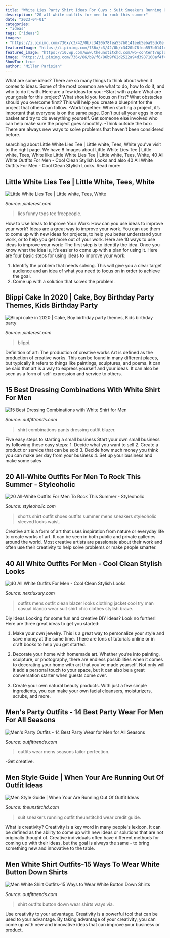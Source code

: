 ```yaml
---
title: "White Lies Party Shirt Ideas For Guys : Suit Sneakers Running Outfit Theunstitchd Wear Credit Guide"
description: "20 all-white outfits for men to rock this summer"
date: "2023-04-01"
categories:
- "ideas"
tags: ["ideas"]
images:
- "https://i.pinimg.com/736x/c3/42/0b/c3420b78fea557b0141eeb5eba95dc0e.jpg"
featuredImage: "https://i.pinimg.com/736x/c3/42/0b/c3420b78fea557b0141eeb5eba95dc0e.jpg"
featured_image: "https://i0.wp.com/www.theunstitchd.com/wp-content/uploads/2017/07/3.-Blue-Suit-with-White-sneakers-For-MEn.jpg?w=662"
image: "https://i.pinimg.com/736x/86/b9/f6/86b9f62d2522a94d3987100af4f42f84.jpg"
ShowToc: true
author: "Miller Parisian"
---
```



What are some ideas?
There are so many things to think about when it comes to ideas. Some of the most common are what to do, how to do it, and who to do it with. Here are a few ideas for you: 
-Start with a plan: What are your goals for this project? What should you focus on first? What obstacles should you overcome first? This will help you create a blueprint for the project that others can follow. 
-Work together: When starting a project, it’s important that everyone is on the same page. Don’t put all your eggs in one basket and try to do everything yourself. Get someone else involved who can help make sure the project goes smoothly. 
-Think outside the box: There are always new ways to solve problems that haven’t been considered before.

	

		
searching about Little White Lies Tee | Little white, Tees, White you've visit to the right page. We have 8 Images about Little White Lies Tee | Little white, Tees, White like Little White Lies Tee | Little white, Tees, White, 40 All White Outfits For Men - Cool Clean Stylish Looks and also 40 All White Outfits For Men - Cool Clean Stylish Looks. Read more:
		
    
## Little White Lies Tee | Little White, Tees, White

<img loading=lazy src="https://i.pinimg.com/736x/c3/42/0b/c3420b78fea557b0141eeb5eba95dc0e.jpg" onerror="this.onerror=null;this.src='https://tse1.mm.bing.net/th?id=OIP.V2aiQh09_Ja0jb9meLAysAHaLH&amp;pid=15.1';" alt="Little White Lies Tee | Little white, Tees, White">

_Source: pinterest.com_

>lies funny tops tee freepeople. 

	

How to Use Ideas to Improve Your Work: How can you use ideas to improve your work?
Ideas are a great way to improve your work. You can use them to come up with new ideas for projects, to help you better understand your work, or to help you get more out of your work. Here are 10 ways to use ideas to improve your work: 
The first step is to identify the idea. Once you know what the idea is, it’s easier to come up with a plan for using it. Here are four basic steps for using ideas to improve your work: 
1) Identify the problem that needs solving. This will give you a clear target audience and an idea of what you need to focus on in order to achieve the goal. 
2) Come up with a solution that solves the problem.

    
## Blippi Cake In 2020 | Cake, Boy Birthday Party Themes, Kids Birthday Party

<img loading=lazy src="https://i.pinimg.com/736x/86/b9/f6/86b9f62d2522a94d3987100af4f42f84.jpg" onerror="this.onerror=null;this.src='https://tse2.mm.bing.net/th?id=OIP.Z19hzoMW1agS657BudOIKAHaJG&amp;pid=15.1';" alt="Blippi cake in 2020 | Cake, Boy birthday party themes, Kids birthday party">

_Source: pinterest.com_

>blippi. 

	

Definition of art: The production of creative works
Art is defined as the production of creative works. This can be found in many different places, but typically it refers to things like paintings, sculptures, and poems. It can be said that art is a way to express yourself and your ideas. It can also be seen as a form of self-expression and service to others.

    
## 15 Best Dressing Combinations With White Shirt For Men

<img loading=lazy src="http://www.outfittrends.com/wp-content/uploads/2015/08/men-white-shirt-outfit-ideas1.jpg" onerror="this.onerror=null;this.src='https://tse1.mm.bing.net/th?id=OIP.LP6nsCjSgyPkEegb-MV8fgHaJC&amp;pid=15.1';" alt="15 Best Dressing Combinations with White Shirt for Men">

_Source: outfittrends.com_

>shirt combinations pants dressing outfit blazer. 

	

Five easy steps to starting a small business
Start your own small business by following these easy steps: 1. Decide what you want to sell 2. Create a product or service that can be sold 3. Decide how much money you think you can make per day from your business 4. Set up your business and make some sales 
    
## 20 All-White Outfits For Men To Rock This Summer - Styleoholic

<img loading=lazy src="https://i.styleoholic.com/2016/06/17-white-shorts-and-a-long-sleeved-shirt-with-white-shoes.jpg" onerror="this.onerror=null;this.src='https://tse2.mm.bing.net/th?id=OIP.I8S5jLR1xJW0zZUOf3gm7gHaLH&amp;pid=15.1';" alt="20 All-White Outfits For Men To Rock This Summer - Styleoholic">

_Source: styleoholic.com_

>shorts shirt outfit shoes outfits summer mens sneakers styleoholic sleeved looks waist. 

	

Creative art is a form of art that uses inspiration from nature or everyday life to create works of art. It can be seen in both public and private galleries around the world. Most creative artists are passionate about their work and often use their creativity to help solve problems or make people smarter.

    
## 40 All White Outfits For Men - Cool Clean Stylish Looks

<img loading=lazy src="http://nextluxury.com/wp-content/uploads/white-blazer-mens-all-white-outfit-styles.jpg" onerror="this.onerror=null;this.src='https://tse1.mm.bing.net/th?id=OIP.0ebb4WHV2cXPxDBf549VcwHaI1&amp;pid=15.1';" alt="40 All White Outfits For Men - Cool Clean Stylish Looks">

_Source: nextluxury.com_

>outfits mens outfit clean blazer looks clothing jacket cool try man casual blanco wear suit shirt chic clothes stylish brave. 

	

Diy Ideas
Looking for some fun and creative DIY ideas? Look no further! Here are three great ideas to get you started:
1. Make your own jewelry. This is a great way to personalize your style and save money at the same time. There are tons of tutorials online or in craft books to help you get started.

2. Decorate your home with homemade art. Whether you’re into painting, sculpture, or photography, there are endless possibilities when it comes to decorating your home with art that you’ve made yourself. Not only will it add a personal touch to your space, but it can also be a great conversation starter when guests come over.

3. Create your own natural beauty products. With just a few simple ingredients, you can make your own facial cleansers, moisturizers, scrubs, and more.

    
## Men&#039;s Party Outfits - 14 Best Party Wear For Men For All Seasons

<img loading=lazy src="http://www.outfittrends.com/wp-content/uploads/2015/08/party-outfits-for-men1.jpg" onerror="this.onerror=null;this.src='https://tse2.mm.bing.net/th?id=OIP.7qlgjtRwLuOuzi_mj2oimgHaLr&amp;pid=15.1';" alt="Men&#039;s Party Outfits - 14 Best Party Wear for Men for All Seasons">

_Source: outfittrends.com_

>outfits wear mens seasons tailor perfection. 

	

-Get creative.

    
## Men Style Guide | When Your Are Running Out Of Outfit Ideas

<img loading=lazy src="https://i0.wp.com/www.theunstitchd.com/wp-content/uploads/2017/07/3.-Blue-Suit-with-White-sneakers-For-MEn.jpg?w=662" onerror="this.onerror=null;this.src='https://tse4.mm.bing.net/th?id=OIP.XN9MdnkMQ3yFspdcnpRtbwHaMr&amp;pid=15.1';" alt="Men Style Guide | When Your Are Running Out Of Outfit Ideas">

_Source: theunstitchd.com_

>suit sneakers running outfit theunstitchd wear credit guide. 

	

What is creativity?
Creativity is a key word in many people's lexicon. It can be defined as the ability to come up with new ideas or solutions that are not originally thought of. Creative individuals often have different methods for coming up with their ideas, but the goal is always the same - to bring something new and innovative to the table.

    
## Men White Shirt Outfits-15 Ways To Wear White Button Down Shirts

<img loading=lazy src="https://www.outfittrends.com/wp-content/uploads/2015/09/5d70feb913e089b13aa628fd6048d7d8-683x1024.jpg" onerror="this.onerror=null;this.src='https://tse2.mm.bing.net/th?id=OIP.WYRtIoUEV-f7BX5cxNXepQHaLG&amp;pid=15.1';" alt="Men White Shirt Outfits-15 Ways to Wear White Button Down Shirts">

_Source: outfittrends.com_

>shirt outfits button down wear shirts ways via. 

	

Use creativity to your advantage.
Creativity is a powerful tool that can be used to your advantage. By taking advantage of your creativity, you can come up with new and innovative ideas that can improve your business or product.


